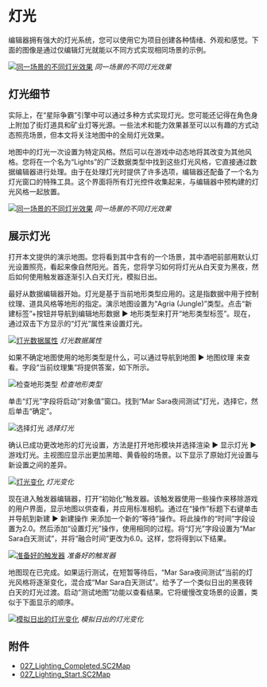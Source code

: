 # 灯光

编辑器拥有强大的灯光系统，您可以使用它为项目创建各种情绪、外观和感觉。下面的图像是通过仅编辑灯光就能以不同方式实现相同场景的示例。

[![同一场景的不同灯光效果](./resources/027_Lighting1.png)](./resources/027_Lighting1.png)
*同一场景的不同灯光效果*

## 灯光细节

实际上，在“星际争霸”引擎中可以通过多种方式实现灯光。您可能还记得在角色身上附加了街灯道具和矿业灯等光源。一些法术和能力效果甚至可以以有趣的方式动态照亮场景，但本文将关注地图中的全局灯光效果。

地图中的灯光一次设置为特定风格。然后可以在游戏中动态地将其改变为其他风格。您将在一个名为“Lights”的广泛数据类型中找到这些灯光风格，它直接通过数据编辑器进行处理。由于在处理灯光时提供了许多选项，编辑器还配备了一个名为灯光窗口的特殊工具。这个界面将所有灯光控件收集起来，与编辑器中预构建的灯光风格一起放置。

[![同一场景的不同灯光效果](./resources/027_Lighting2.png)](./resources/027_Lighting2.png)
*同一场景的不同灯光效果*

## 展示灯光

打开本文提供的演示地图。您将看到其中含有的一个场景，其中酒吧前部用默认灯光设置照亮，看起来像自然阳光。首先，您将学习如何将灯光从白天变为黑夜，然后如何使用触发器逐渐引入白天灯光，模拟日出。

最好从数据编辑器开始。灯光是基于当前地形类型应用的。这是指数据中用于控制纹理、道具风格等地形的指定。演示地图设置为“Agria (Jungle)”类型。点击“新建标签”+按钮并导航到编辑地形数据 ▶︎ 地形类型来打开“地形类型标签”。现在，通过双击下方显示的“灯光”属性来设置灯光。

[![灯光数据属性](./resources/027_Lighting3.png)](./resources/027_Lighting3.png)
*灯光数据属性*

如果不确定地图使用的地形类型是什么，可以通过导航到地图 ▶︎ 地图纹理 来查看。字段“当前纹理集”将提供答案，如下所示。

![检查地形类型](./resources/027_Lighting4.png)
*检查地形类型*

单击“灯光”字段将启动“对象值”窗口。找到“Mar Sara夜间测试”灯光，选择它，然后单击“确定”。

![选择灯光](./resources/027_Lighting5.png)
*选择灯光*

确认已成功更改地形的灯光设置，方法是打开地形模块并选择渲染 ▶︎ 显示灯光 ▶︎ 游戏灯光。主视图应显示出更加黑暗、黄昏般的场景。以下显示了原始灯光设置与新设置之间的差异。

[![灯光变化](./resources/027_Lighting6.png)](./resources/027_Lighting6.png)
*灯光变化*

现在进入触发器编辑器，打开“初始化”触发器。该触发器使用一些操作来移除游戏的用户界面，显示地图以供查看，并应用标准相机。通过在“操作”标题下右键单击并导航到新建 ▶︎ 新建操作 来添加一个新的“等待”操作。将此操作的“时间”字段设置为2.0。然后添加“设置灯光”操作，使用相同的过程。将“灯光”字段设置为“Mar Sara白天测试”，并将“融合时间”更改为6.0。这样，您将得到以下结果。

[![准备好的触发器](./resources/027_Lighting7.png)](./resources/027_Lighting7.png)
*准备好的触发器*

地图现在已完成。如果运行测试，在短暂等待后，“Mar Sara夜间测试”当前的灯光风格将逐渐变化，混合成“Mar Sara白天测试”。给予了一个类似日出的黑夜转白天的灯光过渡。启动“测试地图”功能以查看结果。它将缓慢改变场景的设置，类似于下面显示的顺序。

[![模拟日出的灯光变化](./resources/027_Lighting8.png)](./resources/027_Lighting8.png)
*模拟日出的灯光变化*

## 附件

- [027_Lighting_Completed.SC2Map](./maps/027_Lighting_Completed.SC2Map)
- [027_Lighting_Start.SC2Map](./maps/027_Lighting_Start.SC2Map)